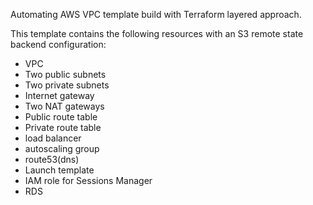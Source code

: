 
Automating AWS VPC template build with Terraform layered approach.

This template contains the following resources with an S3 remote state backend configuration:
- VPC
- Two public subnets
- Two private subnets
- Internet gateway
- Two NAT gateways
- Public route table
- Private route table
- load balancer
- autoscaling group
- route53(dns)
- Launch template
- IAM role for Sessions Manager
- RDS
